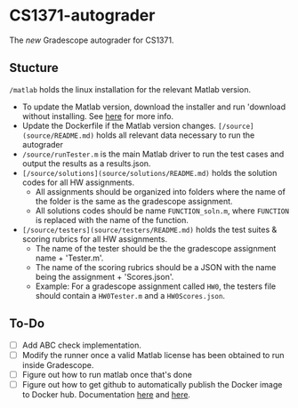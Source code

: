 # CS1371-autograder
The *new* Gradescope autograder for CS1371.
## Stucture
`/matlab` holds the linux installation for the relevant Matlab version. 
- To update the Matlab version, download the installer and run 'download without installing. See [here](https://www.mathworks.com/help/install/ug/install-noninteractively-silent-installation.html) for more info.
- Update the Dockerfile if the Matlab version changes.
`[/source](source/README.md)` holds all relevant data necessary to run the autograder
- `/source/runTester.m` is the main Matlab driver to run the test cases and output the results as a results.json.
- `[/source/solutions](source/solutions/README.md)` holds the solution codes for all HW assignments. 
    - All assignments should be organized into folders where the name of the folder is the same as the gradescope assignment.
    - All solutions codes should be name `FUNCTION_soln.m`, where `FUNCTION` is replaced with the name of the function.
- `[/source/testers](source/testers/README.md)` holds the test suites & scoring rubrics for all HW assignments. 
    - The name of the tester should be the the gradescope assignment name + 'Tester.m'.
    - The name of the scoring rubrics should be a JSON with the name being the assignment + 'Scores.json'.
    - Example: For a gradescope assignment called `HW0`, the testers file should contain a `HW0Tester.m` and a `HW0Scores.json`.
## To-Do
- [ ] Add ABC check implementation.
- [ ] Modify the runner once a valid Matlab license has been obtained to run inside Gradescope.
- [ ] Figure out how to run matlab once that's done
- [ ] Figure out how to get github to automatically publish the Docker image to Docker hub. Documentation [here](https://docs.github.com/en/actions/publishing-packages/publishing-docker-images) and [here](https://github.com/docker/build-push-action).